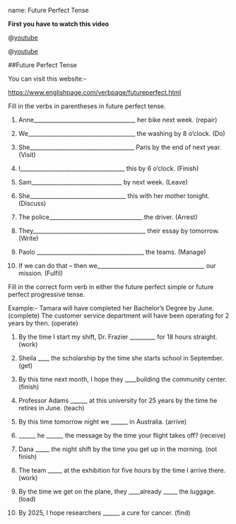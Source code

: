 name: Future Perfect Tense


**First you have to watch this video**


@[youtube](_zErY5dar9Y)

@[youtube](yEdOh7_1juM)

##Future Perfect Tense

You can visit this website:-

https://www.englishpage.com/verbpage/futureperfect.html

Fill in the verbs in parentheses in future perfect tense.



1) Anne____________________________________ her bike next week. (repair)

2) We______________________________________ the washing by 8 o’clock. (Do)

3) She_____________________________________ Paris by the end of next year. (Visit)

4) I_____________________________________ this by 6 o’clock. (Finish)

5) Sam________________________________ by next week. (Leave)

6) She__________________________________ this with her mother tonight. (Discuss)

7) The police_________________________________ the driver. (Arrest)

8) They________________________________________ their essay by tomorrow. (Write)

9) Paolo ______________________________________ the teams. (Manage)

10) If we can do that – then we______________________________________ our mission. (Fulfil)





Fill in the correct form verb in either the future perfect simple or future perfect progressive tense.



Example:- Tamara will have completed her Bachelor’s Degree by June. (complete)
          The customer service department will have been operating for 2 years by then. (operate)
          
          
1. By the time I start my shift, Dr. Frazier _________ for 18 hours straight. (work)

2. Sheila ____ the scholarship by the time she starts school in September. (get)

3. By this time next month, I hope they ____building the community center. (finish)

4. Professor Adams ______ at this university for 25 years by the time he retires in June. (teach)

5. By this time tomorrow night we ______ in Australia. (arrive)

6. ______ he ______ the message by the time your flight takes off? (receive)

7. Dana _____ the night shift by the time you get up in the morning. (not finish)

8. The team _____ at the exhibition for five hours by the time I arrive there. (work)

9. By the time we get on the plane, they ____already _____ the luggage. (load)

10. By 2025, I hope researchers ______ a cure for cancer. (find)



